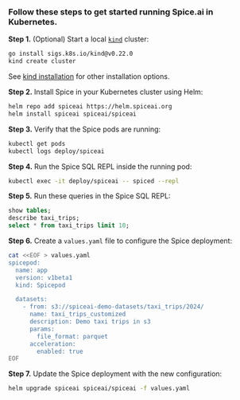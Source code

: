 ### Follow these steps to get started running Spice.ai in Kubernetes.

**Step 1.** (Optional) Start a local [`kind`](https://kind.sigs.k8s.io/) cluster:

```bash
go install sigs.k8s.io/kind@v0.22.0
kind create cluster
```

See [kind installation](https://kind.sigs.k8s.io/docs/user/quick-start/#installation) for other installation options.

**Step 2.** Install Spice in your Kubernetes cluster using Helm:

```bash
helm repo add spiceai https://helm.spiceai.org
helm install spiceai spiceai/spiceai
```

**Step 3.** Verify that the Spice pods are running:

```bash
kubectl get pods
kubectl logs deploy/spiceai
```

**Step 4.** Run the Spice SQL REPL inside the running pod:

```bash
kubectl exec -it deploy/spiceai -- spiced --repl
```

**Step 5.** Run these queries in the Spice SQL REPL:

```sql
show tables;
describe taxi_trips;
select * from taxi_trips limit 10;
```

**Step 6.** Create a `values.yaml` file to configure the Spice deployment:

```bash
cat <<EOF > values.yaml
spicepod:
  name: app
  version: v1beta1
  kind: Spicepod

  datasets:
    - from: s3://spiceai-demo-datasets/taxi_trips/2024/
      name: taxi_trips_customized
      description: Demo taxi trips in s3
      params:
        file_format: parquet
      acceleration:
        enabled: true
EOF
```

**Step 7.** Update the Spice deployment with the new configuration:

```bash
helm upgrade spiceai spiceai/spiceai -f values.yaml
```
